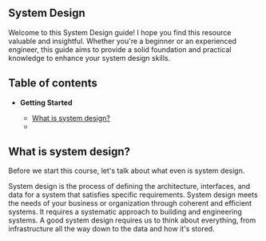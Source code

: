 ## System Design

Welcome to this System Design guide! I hope you find this resource valuable and insightful. Whether you're a beginner or an experienced engineer, this guide aims to provide a solid foundation and 
practical knowledge to enhance your system design skills.

## Table of contents
- **Getting Started**

  - [What is system design?](#what-is-system-design)
  - 
## What is system design?

Before we start this course, let's talk about what even is system design.

System design is the process of defining the architecture, interfaces, and data
for a system that satisfies specific requirements. System design meets the needs
of your business or organization through coherent and efficient systems. It requires
a systematic approach to building and engineering systems. A good system design requires
us to think about everything, from infrastructure all the way down to the data and how it's stored.
